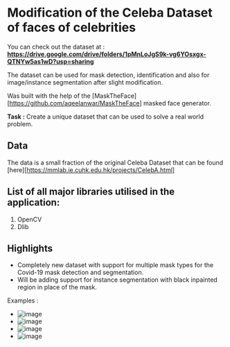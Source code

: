 # Modification of the Celeba Dataset of faces of celebrities

You can check out the dataset at : **https://drive.google.com/drive/folders/1pMnLoJgS9k-vg6YOsxgx-QTNYw5as1wD?usp=sharing**

The dataset can be used for mask detection, identification and also for image/instance segmentation after slight modification.

Was built with the help of the [MaskTheFace][https://github.com/aqeelanwar/MaskTheFace] masked face generator.

**Task :** Create a unique dataset that can be used to solve a real world problem.

## Data

The data is a small fraction of the original Celeba Dataset that can be found [here][https://mmlab.ie.cuhk.edu.hk/projects/CelebA.html]

## List of all major libraries utilised in the application:

1. OpenCV
2. Dlib


## Highlights

  - Completely new dataset with support for multiple mask types for the Covid-19 mask detection and segmentation.
  - Will be adding support for instance segmentation with black inpainted region in place of the mask.

Examples : 

 - ![image](https://user-images.githubusercontent.com/43791878/137546741-1458b8b2-6c64-4c23-9f78-031f60af1ca7.png)
 - ![image](https://user-images.githubusercontent.com/43791878/137533762-b3bc59d5-e1cb-451f-94ff-73d908f9419a.png)
 - ![image](https://user-images.githubusercontent.com/43791878/137533888-12e8c985-9804-409a-a692-acd4f4901930.png)
 - ![image](https://user-images.githubusercontent.com/43791878/137533945-5e1f1742-3b4d-4efa-b9c8-075dfe936f94.png)

